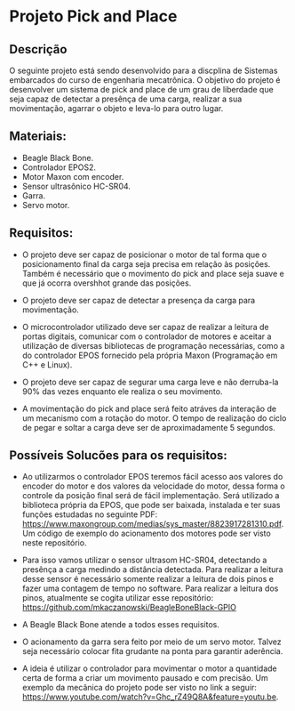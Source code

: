 # Projeto Pick and Place

## Descrição
O seguinte projeto está sendo desenvolvido para a discplina de Sistemas embarcados do curso de engenharia mecatrônica. O objetivo do projeto é desenvolver um sistema de pick and place de um grau de liberdade que seja capaz de detectar a presênça de uma carga, realizar a sua movimentação, agarrar o objeto e leva-lo para outro lugar. 

## Materiais:
- Beagle Black Bone.
- Controlador EPOS2.   
- Motor Maxon com encoder.
- Sensor ultrasônico HC-SR04.
- Garra.
- Servo motor.

## Requisitos:

- O projeto deve ser capaz de posicionar o motor de tal forma que o posicionamento final da carga seja precisa em relação às posições. Também é necessário que o movimento do pick and place seja suave e que já ocorra overshhot grande das posições. 

- O projeto deve ser capaz de detectar a presença da carga para movimentação. 

- O microcontrolador utilizado deve ser capaz de realizar a leitura de portas digitais, comunicar com o controlador de motores e aceitar a utilização de diversas bibliotecas de programação necessárias, como a do controlador EPOS fornecido pela própria Maxon (Programação em C++ e Linux). 

- O projeto deve ser capaz de segurar uma carga leve e não derruba-la 90% das vezes enquanto ele realiza o seu movimento.

- A movimentação do pick and place será feito atráves da interação de um mecanismo com a rotação do motor. O tempo de realização do ciclo de pegar e soltar a carga deve ser de aproximadamente 5 segundos. 

## Possíveis Solucões para os requisitos:

- Ao utilizarmos o controlador EPOS teremos fácil acesso aos valores do encoder do motor e dos valores da velocidade do motor, dessa forma o controle da posição final será de fácil implementação. Será utilizado a biblioteca própria da EPOS, que pode ser baixada, instalada e ter suas funções estudadas no seguinte PDF: https://www.maxongroup.com/medias/sys_master/8823917281310.pdf. Um código de exemplo do acionamento dos motores pode ser visto neste repositório.

- Para isso vamos utilizar o sensor ultrasom HC-SR04, detectando a presênça a carga medindo a distância detectada. Para realizar a leitura desse sensor é necessário somente realizar a leitura de dois pinos e fazer uma contagem de tempo no software. Para realizar a leitura dos pinos, atualmente se cogita utilizar esse repositório: https://github.com/mkaczanowski/BeagleBoneBlack-GPIO

- A Beagle Black Bone atende a todos esses requisitos.

- O acionamento da garra sera feito por meio de um servo motor. Talvez seja necessário colocar fita grudante na ponta para garantir aderência.

- A ideia é utilizar o controlador para movimentar o motor a quantidade certa de forma a criar um movimento pausado e com precisão. Um exemplo da mecânica do projeto pode ser visto no link a seguir: https://www.youtube.com/watch?v=Ghc_rZ49Q8A&feature=youtu.be.


